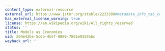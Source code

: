 ```yaml
---
content_type: external-resource
external_url: https://www.jstor.org/stable/2233300#metadata_info_tab_contents
has_external_license_warning: true
license: https://en.wikipedia.org/wiki/All_rights_reserved
status: ''
title: Models as Economies
uid: 204e42be-5c6b-4b5f-8809-7801e9359abc
wayback_url: ''
---
```


